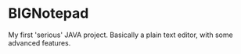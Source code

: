 # BIGNotepad
My first 'serious' JAVA project. Basically a plain text editor, with some advanced features.
